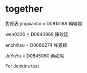 # together
對應表
jingxianlai = D0813188 賴靖嫺

wen0220 = D0843969 陳玟廷

enchihsu = D0886274 許恩綺

JuYuYu = D0845060 余如喻

For Jenkins test
